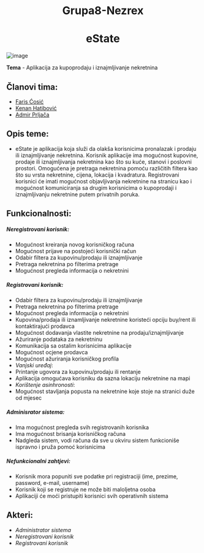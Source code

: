 <h1 align="center">Grupa8-Nezrex</h1>
<h1 align="center">eState</h1>

![image](https://user-images.githubusercontent.com/72890975/111215550-89b70a00-85d3-11eb-8f20-596533d1595c.png)



**Tema** - Aplikacija za kupoprodaju i iznajmljivanje nekretnina

## Članovi tima: 
* [Faris Ćosić](https://github.com/fcosic1)
* [Kenan Hatibović](https://github.com/khatibovic)
* [Admir Prljača](https://github.com/aprljaca1)

## Opis teme:
- eState je aplikacija koja služi da olakša korisnicima pronalazak i prodaju ili iznajmljivanje nekretnina. Korisnik aplikacije ima mogućnost kupovine, prodaje ili iznajmljivanja nekretnina kao što su kuće, stanovi i poslovni prostori. Omogućena je pretraga nekretnina pomoću različitih filtera kao što su vrsta nekretnine, cijena, lokacija i kvadratura. 
Registrovani korisnici će imati mogućnost objavljivanja nekretnine na stranicu kao i mogućnost komuniciranja sa drugim korisnicima o kupoprodaji i iznajmljivanju nekretnine putem privatnih poruka. 

## Funkcionalnosti: 

##### Neregistrovani korisnik:
- Mogućnost kreiranja novog korisničkog računa
- Mogućnost prijave na postojeći korisnički račun
- Odabir filtera za kupovinu/prodaju ili iznajmljivanje
- Pretraga nekretnina po filterima pretrage
- Mogućnost pregleda informacija o nekretnini
 
 ##### Registrovani korisnik:
- Odabir filtera za kupovinu/prodaju ili iznajmljivanje
- Pretraga nekretnina po filterima pretrage
- Mogućnost pregleda informacija o nekretnini
- Kupovina/prodaja ili iznamljivanje nekretnine koristeći opciju buy/rent ili kontaktirajući prodavca
- Mogućnost dodavanja vlastite nekretnine na prodaju/iznajmljivanje
- Ažuriranje podataka za nekretninu
- Komunikacija sa ostalim korisnicima aplikacije
- Mogućnost ocjene prodavca
- Mogućnost ažuriranja korisničkog profila
- *Vanjski uređaj*:
- Printanje ugovora za kupovinu/prodaju ili rentanje
- Aplikacija omogućava korisniku da sazna lokaciju nekretnine na mapi
- *Korištenje asinhronosti*:
- Mogućnost stavljanja popusta na nekretnine koje stoje na stranici duže od mjesec

##### Adminisrator sistema: 
- Ima mogućnost pregleda svih registrovanih korisnika
- Ima mogućnost brisanja korisničkog računa
- Nadgleda sistem, vodi računa da sve u okviru sistem funkcioniše ispravno i pruža pomoć korisnicima

##### Nefunkcionalni zahtjevi:
- Korisnik mora popuniti sve podatke pri registraciji (ime, prezime, password, e-mail, username)
- Korisnik koji se registruje ne može biti maloljetna osoba
- Aplikaciji će moći pristupiti korisnici svih operativnih sistema

## Akteri:
- *Administrator sistema*
- *Neregistrovani korisnik*
- *Registrovani korisnik*
